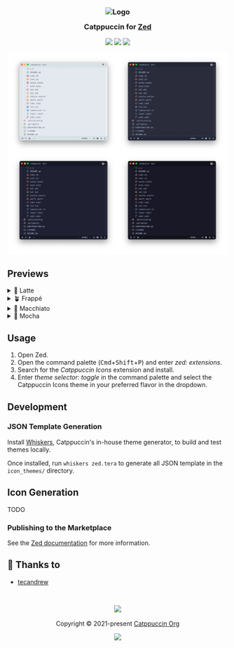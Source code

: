 <h3 align="center">
	<img src="https://raw.githubusercontent.com/catppuccin/catppuccin/main/assets/logos/exports/1544x1544_circle.png" width="100" alt="Logo"/><br/>
	<img src="https://raw.githubusercontent.com/catppuccin/catppuccin/main/assets/misc/transparent.png" height="30" width="0px"/>
	Catppuccin for <a href="https://zed.dev/">Zed</a>
	<img src="https://raw.githubusercontent.com/catppuccin/catppuccin/main/assets/misc/transparent.png" height="30" width="0px"/>
</h3>

<p align="center">
	<a href="https://github.com/catppuccin/zed-icons/stargazers"><img src="https://img.shields.io/github/stars/catppuccin/zed?colorA=363a4f&colorB=b7bdf8&style=for-the-badge"></a>
	<a href="https://github.com/catppuccin/zed-icons/issues"><img src="https://img.shields.io/github/issues/catppuccin/zed?colorA=363a4f&colorB=f5a97f&style=for-the-badge"></a>
	<a href="https://github.com/catppuccin/zed-icons/contributors"><img src="https://img.shields.io/github/contributors/catppuccin/zed?colorA=363a4f&colorB=a6da95&style=for-the-badge"></a>
</p>

<p align="center">
	<img src="assets/preview.webp"/>
</p>

## Previews

<details>
<summary>🌻 Latte</summary>
<img src="assets/latte.webp"/>
</details>
<details>
<summary>🪴 Frappé</summary>
<img src="assets/frappe.webp"/>
</details>
<details>
<summary>🌺 Macchiato</summary>
<img src="assets/macchiato.webp"/>
</details>
<details>
<summary>🌿 Mocha</summary>
<img src="assets/mocha.webp"/>
</details>

## Usage

1. Open Zed.
2. Open the command palette (<kbd>Cmd</kbd>+<kbd>Shift</kbd>+<kbd>P</kbd>) and enter _zed: extensions_.
3. Search for the _Catppuccin Icons_ extension and install.
4. Enter _theme selector: toggle_ in the command palette and select the Catppuccin Icons theme in your preferred flavor in the dropdown.

## Development

### JSON Template Generation

Install [Whiskers](https://github.com/catppuccin/whiskers), Catppuccin's in-house theme generator, to build and test themes locally.

Once installed, run `whiskers zed.tera` to generate all JSON template in the `icon_themes/` directory.

## Icon Generation

TODO

### Publishing to the Marketplace

See the [Zed documentation](https://zed.dev/docs/extensions/developing-extensions#updating-an-extension) for more information.

## 💝 Thanks to

- [tecandrew](https://github.com/tecandrew)

&nbsp;

<p align="center">
	<img src="https://raw.githubusercontent.com/catppuccin/catppuccin/main/assets/footers/gray0_ctp_on_line.svg?sanitize=true" />
</p>

<p align="center">
	Copyright &copy; 2021-present <a href="https://github.com/catppuccin" target="_blank">Catppuccin Org</a>
</p>

<p align="center">
	<a href="https://github.com/catppuccin/catppuccin/blob/main/LICENSE"><img src="https://img.shields.io/static/v1.svg?style=for-the-badge&label=License&message=MIT&logoColor=d9e0ee&colorA=363a4f&colorB=b7bdf8"/></a>
</p>
